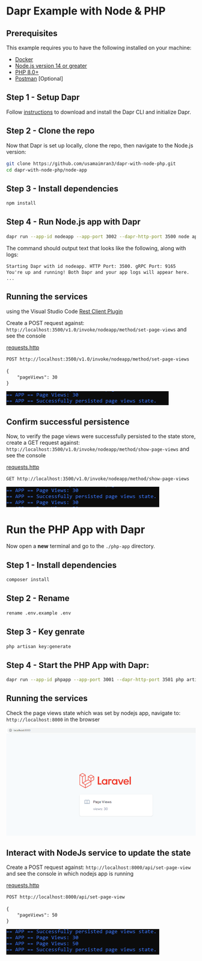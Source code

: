 # Dapr Example with Node & PHP

## Prerequisites
This example requires you to have the following installed on your machine:
- [Docker](https://docs.docker.com/)
- [Node.js version 14 or greater](https://nodejs.org/en/)
- [PHP 8.0+](https://www.php.net/downloads)
- [Postman](https://www.getpostman.com/) [Optional]



## Step 1 - Setup Dapr

Follow [instructions](https://docs.dapr.io/getting-started/install-dapr-cli/) to download and install the Dapr CLI and initialize Dapr.

## Step 2 - Clone the repo

Now that Dapr is set up locally, clone the repo, then navigate to the Node.js version:

```sh
git clone https://github.com/usamaimran3/dapr-with-node-php.git
cd dapr-with-node-php/node-app
```

## Step 3 - Install dependencies

   ```bash
   npm install
   ```

## Step 4 - Run Node.js app with Dapr

   ```bash
   dapr run --app-id nodeapp --app-port 3002 --dapr-http-port 3500 node app.js
   ```
The command should output text that looks like the following, along with logs:
```
Starting Dapr with id nodeapp. HTTP Port: 3500. gRPC Port: 9165
You're up and running! Both Dapr and your app logs will appear here.
...
```

## Running the services

using the Visual Studio Code [Rest Client Plugin](https://marketplace.visualstudio.com/items?itemName=humao.rest-client)

Create a POST request against: `http://localhost:3500/v1.0/invoke/nodeapp/method/set-page-views` and see the console

[requests.http](https://github.com/usamaimran3/dapr-with-node-php/blob/main/node-app/requests.http)
```http
POST http://localhost:3500/v1.0/invoke/nodeapp/method/set-page-views

{
    "pageViews": 30
}
```
![Console View](<https://raw.githubusercontent.com/usamaimran3/dapr-with-node-php/main/node-app/img/post_output.PNG>)

## Confirm successful persistence

Now, to verify the page views were successfully persisted to the state store, create a GET request against: `http://localhost:3500/v1.0/invoke/nodeapp/method/show-page-views` and see the console


[requests.http](https://github.com/usamaimran3/dapr-with-node-php/blob/main/node-app/requests.http)
```http
GET http://localhost:3500/v1.0/invoke/nodeapp/method/show-page-views
```
![Console View](<https://raw.githubusercontent.com/usamaimran3/dapr-with-node-php/main/node-app/img/console.PNG>)

#  Run the PHP App with Dapr

Now open a **new** terminal and go to the `./php-app` directory.

## Step 1 - Install dependencies

   ```bash
   composer install
   ```
## Step 2 - Rename 

   ```bash
   rename .env.example .env
   ```

## Step 3 - Key genrate 

   ```bash
   php artisan key:generate
   ```

## Step 4 - Start the PHP App with Dapr:

   ```bash
   dapr run --app-id phpapp --app-port 3001 --dapr-http-port 3501 php artisan serve
   ```

## Running the services

Check the page views state which was set by nodejs app, navigate to: `http://localhost:8000` in the browser

![Brower View](<https://raw.githubusercontent.com/usamaimran3/dapr-with-node-php/main/php-app/public/page_views.PNG>)

## Interact with NodeJs service to update the state

Create a POST request against: `http://localhost:8000/api/set-page-view` and see the console in which nodejs app is running

[requests.http](https://github.com/usamaimran3/dapr-with-node-php/blob/main/php-app/requests.http)
```http
POST http://localhost:8000/api/set-page-view

{
    "pageViews": 50
}
```
![Console View](<https://raw.githubusercontent.com/usamaimran3/dapr-with-node-php/main/php-app/public/console.PNG>)
